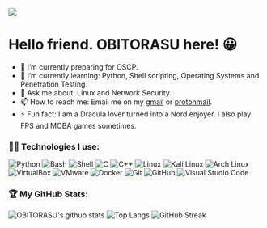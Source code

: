 ![](https://komarev.com/ghpvc/?username=OBITORASU&style=flat-square&color=lightgrey)
# Hello friend. OBITORASU here! 😀
- 🔭 I’m currently preparing for OSCP.
- 🌱 I’m currently learning: Python, Shell scripting, Operating Systems and Penetration Testing.
- 💬 Ask me about: Linux and Network Security.
- 📫 How to reach me: Email me on my [gmail](mailto:obitogod@protonmail.com) or [protonmail](mailto:suprememightyzeus@gmail.com).
- ⚡ Fun fact: I am a Dracula lover turned into a Nord enjoyer. I also play FPS and MOBA games sometimes.

### 🐱‍💻 Technologies I use:
![Python](https://img.shields.io/badge/-Python-3776AB?logo=Python&logoColor=white&style=for-the-badge)
![Bash](https://img.shields.io/badge/-Bash-4EAA25?logo=GNU%20Bash&logoColor=white&style=for-the-badge)
![Shell](https://img.shields.io/badge/-Shell-FFD500?logo=Shell&logoColor=white&style=for-the-badge)
![C](https://img.shields.io/badge/-A8B9CC?logo=C&logoColor=white&style=for-the-badge)
![C++](https://img.shields.io/badge/-C++-00599C?logo=C++&logoColor=white&style=for-the-badge)
![Linux](https://img.shields.io/badge/-Linux-FCC624?logo=Linux&logoColor=white&style=for-the-badge)
![Kali Linux](https://img.shields.io/badge/-Kali%20Linux-557C94?logo=Kali%20Linux&logoColor=white&style=for-the-badge)
![Arch Linux](https://img.shields.io/badge/-Arch%20Linux-1793D1?logo=Arch%20Linux&logoColor=white&style=for-the-badge)
![VirtualBox](https://img.shields.io/badge/-VirtualBox-183A61?logo=VirtualBox&logoColor=white&style=for-the-badge)
![VMware](https://img.shields.io/badge/-VMware-607078?logo=VMware&logoColor=white&style=for-the-badge)
![Docker](https://img.shields.io/badge/-Docker-496ED?logo=Docker&logoColor=white&style=for-the-badge)
![Git](https://img.shields.io/badge/-Git-F05032?logo=Git&logoColor=white&style=for-the-badge)
![GitHub](https://img.shields.io/badge/-GitHub-181717?logo=GitHub&logoColor=white&style=for-the-badge)
![Visual Studio Code](https://img.shields.io/badge/-Visual%20Studio%20Code-007ACC?logo=Visual%20Studio%20Code&logoColor=white&style=for-the-badge)



### 🏆 My GitHub Stats: 

![OBITORASU's github stats](https://github-readme-stats.vercel.app/api?username=OBITORASU&show_icons=true&include_all_commits=true&theme=nord)
![Top Langs](https://github-readme-stats.vercel.app/api/top-langs/?username=OBITORASU&theme=nord)
![GitHub Streak](https://github-readme-streak-stats.herokuapp.com/?user=OBITORASU&theme=nord)

